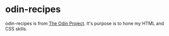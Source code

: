 # odin-recipes

odin-recipes is from [The Odin Project](https://www.theodinproject.com/lessons/foundations-recipes). It's purpose is to hone my HTML and CSS skills.
